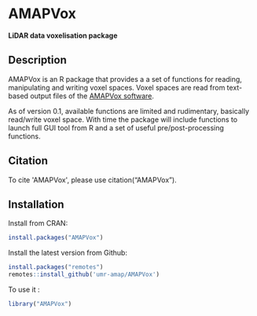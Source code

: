 AMAPVox
================
**LiDAR data voxelisation package**

## Description

AMAPVox is an R package that provides a a set of functions for reading, manipulating and writing voxel spaces. Voxel spaces are read from text-based output files of the [AMAPVox software](http://www.amapvox.org).

As of version 0.1, available functions are limited and rudimentary, basically read/write voxel space. With time the package will include functions to launch full GUI tool from R and a set of useful pre/post-processing functions.

## Citation

To cite 'AMAPVox', please use citation(“AMAPVox”).

## Installation

Install from CRAN:

``` r
install.packages("AMAPVox")
```

Install the latest version from Github:

``` r
install.packages("remotes")
remotes::install_github('umr-amap/AMAPVox')
```

To use it :

``` r
library("AMAPVox")
```
